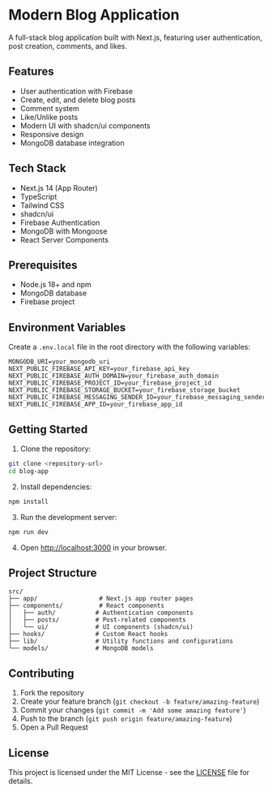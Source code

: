 # Modern Blog Application

A full-stack blog application built with Next.js, featuring user authentication, post creation, comments, and likes.

## Features

- User authentication with Firebase
- Create, edit, and delete blog posts
- Comment system
- Like/Unlike posts
- Modern UI with shadcn/ui components
- Responsive design
- MongoDB database integration

## Tech Stack

- Next.js 14 (App Router)
- TypeScript
- Tailwind CSS
- shadcn/ui
- Firebase Authentication
- MongoDB with Mongoose
- React Server Components

## Prerequisites

- Node.js 18+ and npm
- MongoDB database
- Firebase project

## Environment Variables

Create a `.env.local` file in the root directory with the following variables:

```env
MONGODB_URI=your_mongodb_uri
NEXT_PUBLIC_FIREBASE_API_KEY=your_firebase_api_key
NEXT_PUBLIC_FIREBASE_AUTH_DOMAIN=your_firebase_auth_domain
NEXT_PUBLIC_FIREBASE_PROJECT_ID=your_firebase_project_id
NEXT_PUBLIC_FIREBASE_STORAGE_BUCKET=your_firebase_storage_bucket
NEXT_PUBLIC_FIREBASE_MESSAGING_SENDER_ID=your_firebase_messaging_sender_id
NEXT_PUBLIC_FIREBASE_APP_ID=your_firebase_app_id
```

## Getting Started

1. Clone the repository:
```bash
git clone <repository-url>
cd blog-app
```

2. Install dependencies:
```bash
npm install
```

3. Run the development server:
```bash
npm run dev
```

4. Open [http://localhost:3000](http://localhost:3000) in your browser.

## Project Structure

```
src/
├── app/                 # Next.js app router pages
├── components/          # React components
│   ├── auth/           # Authentication components
│   ├── posts/          # Post-related components
│   └── ui/             # UI components (shadcn/ui)
├── hooks/              # Custom React hooks
├── lib/                # Utility functions and configurations
└── models/             # MongoDB models
```

## Contributing

1. Fork the repository
2. Create your feature branch (`git checkout -b feature/amazing-feature`)
3. Commit your changes (`git commit -m 'Add some amazing feature'`)
4. Push to the branch (`git push origin feature/amazing-feature`)
5. Open a Pull Request

## License

This project is licensed under the MIT License - see the [LICENSE](LICENSE) file for details.
